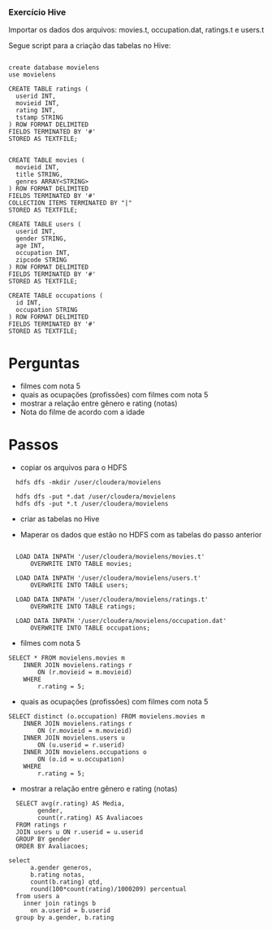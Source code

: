 ### Exercício Hive


Importar os dados dos arquivos: movies.t, occupation.dat, ratings.t e users.t

Segue script para a criação das tabelas no Hive:

```

create database movielens
use movielens

CREATE TABLE ratings (
  userid INT, 
  movieid INT,
  rating INT, 
  tstamp STRING
) ROW FORMAT DELIMITED
FIELDS TERMINATED BY '#'
STORED AS TEXTFILE;


CREATE TABLE movies (
  movieid INT, 
  title STRING,
  genres ARRAY<STRING>
) ROW FORMAT DELIMITED
FIELDS TERMINATED BY '#'
COLLECTION ITEMS TERMINATED BY "|"
STORED AS TEXTFILE;

CREATE TABLE users (
  userid INT, 
  gender STRING, 
  age INT,
  occupation INT,
  zipcode STRING
) ROW FORMAT DELIMITED
FIELDS TERMINATED BY '#'
STORED AS TEXTFILE;

CREATE TABLE occupations (
  id INT,
  occupation STRING
) ROW FORMAT DELIMITED
FIELDS TERMINATED BY '#'
STORED AS TEXTFILE;

```

# Perguntas

- filmes com nota 5
- quais as ocupações (profissões) com filmes com nota 5
- mostrar a relação entre gênero e rating (notas)
- Nota do filme de acordo com a idade


# Passos 

- copiar os arquivos para o HDFS

```
  hdfs dfs -mkdir /user/cloudera/movielens

  hdfs dfs -put *.dat /user/cloudera/movielens
  hdfs dfs -put *.t /user/cloudera/movielens
```

- criar as tabelas no Hive

- Maperar os dados que estão no HDFS com as tabelas do passo anterior



```

  LOAD DATA INPATH '/user/cloudera/movielens/movies.t' 
      OVERWRITE INTO TABLE movies;

  LOAD DATA INPATH '/user/cloudera/movielens/users.t' 
      OVERWRITE INTO TABLE users;

  LOAD DATA INPATH '/user/cloudera/movielens/ratings.t' 
      OVERWRITE INTO TABLE ratings;

  LOAD DATA INPATH '/user/cloudera/movielens/occupation.dat' 
      OVERWRITE INTO TABLE occupations;

```

- filmes com nota 5

```
SELECT * FROM movielens.movies m 
    INNER JOIN movielens.ratings r
        ON (r.movieid = m.movieid) 
    WHERE   
        r.rating = 5;
```

- quais as ocupações (profissões) com filmes com nota 5

```
SELECT distinct (o.occupation) FROM movielens.movies m 
    INNER JOIN movielens.ratings r
        ON (r.movieid = m.movieid) 
    INNER JOIN movielens.users u 
        ON (u.userid = r.userid)
    INNER JOIN movielens.occupations o
        ON (o.id = u.occupation)
    WHERE   
        r.rating = 5;

```

- mostrar a relação entre gênero e rating (notas)

```
  SELECT avg(r.rating) AS Media,
        gender,
        count(r.rating) AS Avaliacoes
  FROM ratings r
  JOIN users u ON r.userid = u.userid
  GROUP BY gender
  ORDER BY Avaliacoes;
```


```
select 
      a.gender generos, 
      b.rating notas, 
      count(b.rating) qtd, 
      round(100*count(rating)/1000209) percentual
  from users a
    inner join ratings b 
      on a.userid = b.userid
  group by a.gender, b.rating
```



